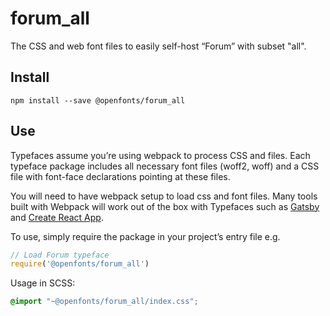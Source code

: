 
# forum_all

The CSS and web font files to easily self-host “Forum” with subset "all".

## Install

`npm install --save @openfonts/forum_all`

## Use

Typefaces assume you’re using webpack to process CSS and files. Each typeface
package includes all necessary font files (woff2, woff) and a CSS file with
font-face declarations pointing at these files.

You will need to have webpack setup to load css and font files. Many tools built
with Webpack will work out of the box with Typefaces such as [Gatsby](https://github.com/gatsbyjs/gatsby)
and [Create React App](https://github.com/facebookincubator/create-react-app).

To use, simply require the package in your project’s entry file e.g.

```javascript
// Load Forum typeface
require('@openfonts/forum_all')
```

Usage in SCSS:
```scss
@import "~@openfonts/forum_all/index.css";
```
